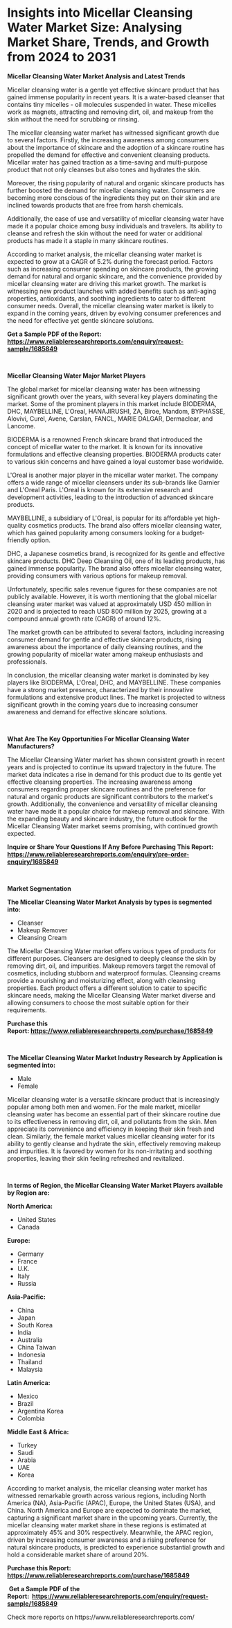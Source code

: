 <p><h1>Insights into Micellar Cleansing Water Market Size: Analysing Market Share, Trends, and Growth from 2024 to 2031</h1></p><p><strong>Micellar Cleansing Water Market Analysis and Latest Trends</strong></p>
<p><p>Micellar cleansing water is a gentle yet effective skincare product that has gained immense popularity in recent years. It is a water-based cleanser that contains tiny micelles - oil molecules suspended in water. These micelles work as magnets, attracting and removing dirt, oil, and makeup from the skin without the need for scrubbing or rinsing.</p><p>The micellar cleansing water market has witnessed significant growth due to several factors. Firstly, the increasing awareness among consumers about the importance of skincare and the adoption of a skincare routine has propelled the demand for effective and convenient cleansing products. Micellar water has gained traction as a time-saving and multi-purpose product that not only cleanses but also tones and hydrates the skin.</p><p>Moreover, the rising popularity of natural and organic skincare products has further boosted the demand for micellar cleansing water. Consumers are becoming more conscious of the ingredients they put on their skin and are inclined towards products that are free from harsh chemicals.</p><p>Additionally, the ease of use and versatility of micellar cleansing water have made it a popular choice among busy individuals and travelers. Its ability to cleanse and refresh the skin without the need for water or additional products has made it a staple in many skincare routines.</p><p>According to market analysis, the micellar cleansing water market is expected to grow at a CAGR of 5.2% during the forecast period. Factors such as increasing consumer spending on skincare products, the growing demand for natural and organic skincare, and the convenience provided by micellar cleansing water are driving this market growth. The market is witnessing new product launches with added benefits such as anti-aging properties, antioxidants, and soothing ingredients to cater to different consumer needs. Overall, the micellar cleansing water market is likely to expand in the coming years, driven by evolving consumer preferences and the need for effective yet gentle skincare solutions.</p></p>
<p><strong>Get a Sample PDF of the Report:&nbsp; <a href="https://www.reliableresearchreports.com/enquiry/request-sample/1685849">https://www.reliableresearchreports.com/enquiry/request-sample/1685849</a></strong></p>
<p>&nbsp;</p>
<p><strong>Micellar Cleansing Water Major Market Players</strong></p>
<p><p>The global market for micellar cleansing water has been witnessing significant growth over the years, with several key players dominating the market. Some of the prominent players in this market include BIODERMA, DHC, MAYBELLINE, L'Oreal, HANAJIRUSHI, ZA, Biroe, Mandom, BYPHASSE, Alovivi, Curel, Avene, Carslan, FANCL, MARIE DALGAR, Dermaclear, and Lancome.</p><p>BIODERMA is a renowned French skincare brand that introduced the concept of micellar water to the market. It is known for its innovative formulations and effective cleansing properties. BIODERMA products cater to various skin concerns and have gained a loyal customer base worldwide.</p><p>L'Oreal is another major player in the micellar water market. The company offers a wide range of micellar cleansers under its sub-brands like Garnier and L'Oreal Paris. L'Oreal is known for its extensive research and development activities, leading to the introduction of advanced skincare products.</p><p>MAYBELLINE, a subsidiary of L'Oreal, is popular for its affordable yet high-quality cosmetics products. The brand also offers micellar cleansing water, which has gained popularity among consumers looking for a budget-friendly option.</p><p>DHC, a Japanese cosmetics brand, is recognized for its gentle and effective skincare products. DHC Deep Cleansing Oil, one of its leading products, has gained immense popularity. The brand also offers micellar cleansing water, providing consumers with various options for makeup removal.</p><p>Unfortunately, specific sales revenue figures for these companies are not publicly available. However, it is worth mentioning that the global micellar cleansing water market was valued at approximately USD 450 million in 2020 and is projected to reach USD 800 million by 2025, growing at a compound annual growth rate (CAGR) of around 12%.</p><p>The market growth can be attributed to several factors, including increasing consumer demand for gentle and effective skincare products, rising awareness about the importance of daily cleansing routines, and the growing popularity of micellar water among makeup enthusiasts and professionals.</p><p>In conclusion, the micellar cleansing water market is dominated by key players like BIODERMA, L'Oreal, DHC, and MAYBELLINE. These companies have a strong market presence, characterized by their innovative formulations and extensive product lines. The market is projected to witness significant growth in the coming years due to increasing consumer awareness and demand for effective skincare solutions.</p></p>
<p>&nbsp;</p>
<p><strong>What Are The Key Opportunities For Micellar Cleansing Water Manufacturers?</strong></p>
<p><p>The Micellar Cleansing Water market has shown consistent growth in recent years and is projected to continue its upward trajectory in the future. The market data indicates a rise in demand for this product due to its gentle yet effective cleansing properties. The increasing awareness among consumers regarding proper skincare routines and the preference for natural and organic products are significant contributors to the market's growth. Additionally, the convenience and versatility of micellar cleansing water have made it a popular choice for makeup removal and skincare. With the expanding beauty and skincare industry, the future outlook for the Micellar Cleansing Water market seems promising, with continued growth expected.</p></p>
<p><strong>Inquire or Share Your Questions If Any Before Purchasing This Report: <a href="https://www.reliableresearchreports.com/enquiry/pre-order-enquiry/1685849">https://www.reliableresearchreports.com/enquiry/pre-order-enquiry/1685849</a></strong></p>
<p>&nbsp;</p>
<p><strong>Market Segmentation</strong></p>
<p><strong>The Micellar Cleansing Water Market Analysis by types is segmented into:</strong></p>
<p><ul><li>Cleanser</li><li>Makeup Remover</li><li>Cleansing Cream</li></ul></p>
<p><p>The Micellar Cleansing Water market offers various types of products for different purposes. Cleansers are designed to deeply cleanse the skin by removing dirt, oil, and impurities. Makeup removers target the removal of cosmetics, including stubborn and waterproof formulas. Cleansing creams provide a nourishing and moisturizing effect, along with cleansing properties. Each product offers a different solution to cater to specific skincare needs, making the Micellar Cleansing Water market diverse and allowing consumers to choose the most suitable option for their requirements.</p></p>
<p><strong>Purchase this Report:&nbsp;<a href="https://www.reliableresearchreports.com/purchase/1685849">https://www.reliableresearchreports.com/purchase/1685849</a></strong></p>
<p>&nbsp;</p>
<p><strong>The Micellar Cleansing Water Market Industry Research by Application is segmented into:</strong></p>
<p><ul><li>Male</li><li>Female</li></ul></p>
<p><p>Micellar cleansing water is a versatile skincare product that is increasingly popular among both men and women. For the male market, micellar cleansing water has become an essential part of their skincare routine due to its effectiveness in removing dirt, oil, and pollutants from the skin. Men appreciate its convenience and efficiency in keeping their skin fresh and clean. Similarly, the female market values micellar cleansing water for its ability to gently cleanse and hydrate the skin, effectively removing makeup and impurities. It is favored by women for its non-irritating and soothing properties, leaving their skin feeling refreshed and revitalized.</p></p>
<p>&nbsp;</p>
<p><strong>In terms of Region, the Micellar Cleansing Water Market Players available by Region are:</strong></p>
<p>
    <p> <strong> North America: </strong>
        <ul>
            <li>United States</li>
            <li>Canada</li>
        </ul>
        </p> 
    <p> <strong> Europe: </strong>
        <ul>
            <li>Germany</li>
            <li>France</li>
            <li>U.K.</li>
            <li>Italy</li>
            <li>Russia</li>
        </ul>
        </p> 
    <p> <strong> Asia-Pacific: </strong>
        <ul>
            <li>China</li>
            <li>Japan</li>
            <li>South Korea</li>
            <li>India</li>
            <li>Australia</li>
            <li>China Taiwan</li>
            <li>Indonesia</li>
            <li>Thailand</li>
            <li>Malaysia</li>
        </ul>
        </p> 
    <p> <strong> Latin America: </strong>
        <ul>
            <li>Mexico</li>
            <li>Brazil</li>
            <li>Argentina Korea</li>
            <li>Colombia</li>
        </ul>
        </p> 
    <p> <strong> Middle East & Africa: </strong>
        <ul>
            <li>Turkey</li>
            <li>Saudi</li>
            <li>Arabia</li>
            <li>UAE</li>
            <li>Korea</li>
        </ul>
    </p>
    </p>
<p><p>According to market analysis, the micellar cleansing water market has witnessed remarkable growth across various regions, including North America (NA), Asia-Pacific (APAC), Europe, the United States (USA), and China. North America and Europe are expected to dominate the market, capturing a significant market share in the upcoming years. Currently, the micellar cleansing water market share in these regions is estimated at approximately 45% and 30% respectively. Meanwhile, the APAC region, driven by increasing consumer awareness and a rising preference for natural skincare products, is predicted to experience substantial growth and hold a considerable market share of around 20%.</p></p>
<p><strong>Purchase this Report: <a href="https://www.reliableresearchreports.com/purchase/1685849">https://www.reliableresearchreports.com/purchase/1685849</a></strong></p>
<p>&nbsp;<strong>Get a Sample PDF of the Report:&nbsp;&nbsp;<a href="https://www.reliableresearchreports.com/enquiry/request-sample/1685849">https://www.reliableresearchreports.com/enquiry/request-sample/1685849</a></strong></p>
<p><strong></strong></p>
<p>Check more reports on https://www.reliableresearchreports.com/</p>